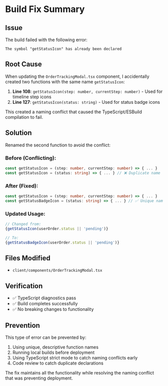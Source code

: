 # Build Fix Summary

## Issue
The build failed with the following error:
```
The symbol "getStatusIcon" has already been declared
```

## Root Cause
When updating the `OrderTrackingModal.tsx` component, I accidentally created two functions with the same name `getStatusIcon`:

1. **Line 108**: `getStatusIcon(step: number, currentStep: number)` - Used for timeline step icons
2. **Line 127**: `getStatusIcon(status: string)` - Used for status badge icons

This created a naming conflict that caused the TypeScript/ESBuild compilation to fail.

## Solution
Renamed the second function to avoid the conflict:

### Before (Conflicting):
```typescript
const getStatusIcon = (step: number, currentStep: number) => { ... }
const getStatusIcon = (status: string) => { ... } // ❌ Duplicate name
```

### After (Fixed):
```typescript
const getStatusIcon = (step: number, currentStep: number) => { ... }
const getStatusBadgeIcon = (status: string) => { ... } // ✅ Unique name
```

### Updated Usage:
```typescript
// Changed from:
{getStatusIcon(userOrder.status || 'pending')}

// To:
{getStatusBadgeIcon(userOrder.status || 'pending')}
```

## Files Modified
- `client/components/OrderTrackingModal.tsx`

## Verification
- ✅ TypeScript diagnostics pass
- ✅ Build completes successfully
- ✅ No breaking changes to functionality

## Prevention
This type of error can be prevented by:
1. Using unique, descriptive function names
2. Running local builds before deployment
3. Using TypeScript strict mode to catch naming conflicts early
4. Code review to catch duplicate declarations

The fix maintains all the functionality while resolving the naming conflict that was preventing deployment.